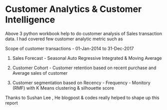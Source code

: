# Customer Analytics & Customer Intelligence

Above 3 python workbook help to do customer analysis of Sales transaction data. I had covered 
few customer analytic metric such as

Scope of customer transactions - 01-Jan-2014 to 31-Dec-2017

1. Sales Forecast  - Seasonal Auto Regressive Integrated & Moving Average

2. Customer Cohort  - Customer retention based on recent purchase and Average sales of customer 

3. Customer segmentation based on Recency - Frequency - Monitory (RMF) with K Means clustering & silhouette score

Thanks to Sushan Lee , He blogpost & codes really helped to shape up this report
